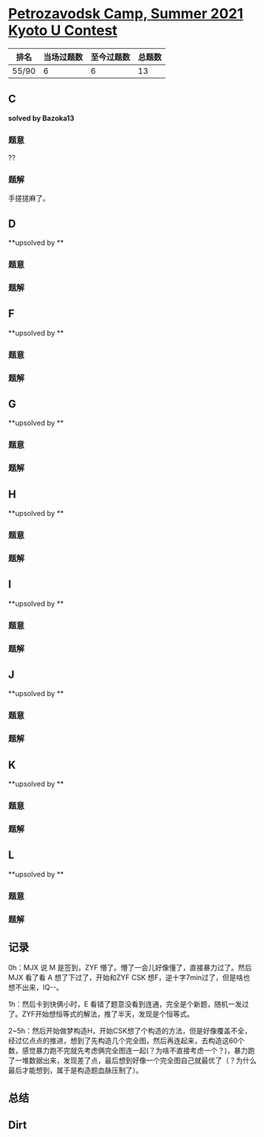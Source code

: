 # [Petrozavodsk Camp, Summer 2021 Kyoto U Contest](https://official.contest.yandex.com/ptz-summer-2021/contest/28720/enter)

| 排名  | 当场过题数 | 至今过题数 | 总题数 |
| ----- | ---------- | ---------- | ------ |
| 55/90 | 6          | 6          | 13     |

## **C**

**solved by Bazoka13**

### 题意

??

### 题解

手搓搓麻了。

## **D**

**upsolved by **

### 题意



### 题解



## **F**

**upsolved by **

### 题意



### 题解



## **G**

**upsolved by **

### 题意



### 题解



## **H**

**upsolved by **

### 题意



### 题解



## **I**

**upsolved by **

### 题意



### 题解



## **J**

**upsolved by **

### 题意



### 题解



## **K**

**upsolved by **

### 题意



### 题解



## **L**

**upsolved by **

### 题意



### 题解



## **记录**

0h：MJX 说 M 是签到，ZYF 懵了。懵了一会儿好像懂了，直接暴力过了。然后 MJX 看了看 A 想了下过了，开始和ZYF CSK 想F，逆十字7min过了，但是啥也想不出来，IQ--。

1h：然后卡到快俩小时，E 看错了题意没看到连通，完全是个新题，随机一发过了。ZYF开始想恒等式的解法，推了半天，发现是个恒等式。

2~5h：然后开始做梦构造H，开始CSK想了个构造的方法，但是好像覆盖不全，经过亿点点的推进，想到了先构造几个完全图，然后再连起来，去构造这60个数，感觉暴力跑不完就先考虑俩完全图连一起(？为啥不直接考虑一个？)，暴力跑了一堆数据出来，发现差了点，最后想到好像一个完全图自己就最优了（？为什么最后才能想到，属于是构造题血脉压制了）。

## **总结**

## **Dirt**



